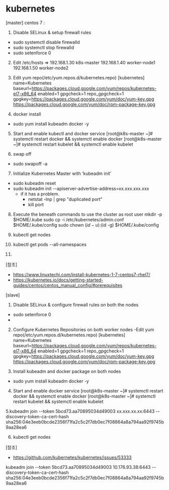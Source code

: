 # kubernetes

[master]
centos 7 : 
1. Disable SELinux & setup firewall rules
- sudo systemctl disable firewalld
- sudo systemctl stop firewalld
- sudo setenforce 0

2. Edit /etc/hosts
=> 192.168.1.30 k8s-master
192.168.1.40 worker-node1
192.168.1.50 worker-node2

3. Edit yum repo(/etc/yum.repos.d/kubernetes.repo)
[kubernetes]
name=Kubernetes
baseurl=https://packages.cloud.google.com/yum/repos/kubernetes-el7-x86_64
enabled=1
gpgcheck=1
repo_gpgcheck=1
gpgkey=https://packages.cloud.google.com/yum/doc/yum-key.gpg
       https://packages.cloud.google.com/yum/doc/rpm-package-key.gpg

4. docker install
- sudo yum install kubeadm docker -y

5. Start and enable kubectl and docker service
[root@k8s-master ~]# systemctl restart docker && systemctl enable docker
[root@k8s-master ~]# systemctl  restart kubelet && systemctl enable kubelet

6. swap off
- sudo swapoff -a

7. Initialize Kubernetes Master with ‘kubeadm init’
- sudo kubeadm reset
- sudo kubeadm init --apiserver-advertise-address=xx.xxx.xxx.xxx
  - if it has a problem.
    - netstat -lnp | grep "duplicated port"
    - kill port
8. Execute the beneath commands to use the cluster as root user
  mkdir -p $HOME/.kube
  sudo cp -i /etc/kubernetes/admin.conf $HOME/.kube/config
  sudo chown $(id -u):$(id -g) $HOME/.kube/config

9. kubectl get nodes
10. kubectl get pods --all-namespaces
11. 

[참조]
- https://www.linuxtechi.com/install-kubernetes-1-7-centos7-rhel7/
- https://kubernetes.io/docs/getting-started-guides/centos/centos_manual_config/#prerequisites

[slave]
1. Disable SELinux & configure firewall rules on both the nodes
- sudo setenforce 0
- 
2. Configure Kubernetes Repositories on both worker nodes
-Edit yum repo(/etc/yum.repos.d/kubernetes.repo)
[kubernetes]
name=Kubernetes
baseurl=https://packages.cloud.google.com/yum/repos/kubernetes-el7-x86_64
enabled=1
gpgcheck=1
repo_gpgcheck=1
gpgkey=https://packages.cloud.google.com/yum/doc/yum-key.gpg
       https://packages.cloud.google.com/yum/doc/rpm-package-key.gpg
       
3. Install kubeadm and docker package on both nodes
- sudo yum install kubeadm docker -y

4. Start and enable docker service
[root@k8s-master ~]# systemctl restart docker && systemctl enable docker
[root@k8s-master ~]# systemctl  restart kubelet && systemctl enable kubelet

5.kubeadm join --token 5bcd73.aa70895034d49003 xx.xxx.xx.xx:6443 --discovery-token-ca-cert-hash sha256:04e3eeb0bcde2356f71fa2c5c2f7db0ec7f08864a8a794aa92f9745b9aa28ea6 

6. kubectl get nodes

[참조]
- https://github.com/kubernetes/kubernetes/issues/53333


kubeadm join --token 5bcd73.aa70895034d49003 10.176.93.38:6443 --discovery-token-ca-cert-hash sha256:04e3eeb0bcde2356f71fa2c5c2f7db0ec7f08864a8a794aa92f9745b9aa28ea6
